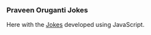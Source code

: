 ### Praveen Oruganti Jokes

Here with the [Jokes](https://praveenorugantitech.github.io/praveenorugantitech-javascript/0_Projects/praveenorugantitech-jokes) developed using JavaScript.

<script data-name="BMC-Widget" src="https://cdnjs.buymeacoffee.com/1.0.0/widget.prod.min.js" data-id="praveenoruganti" data-description="Support me on Buy me a coffee!" data-message="Thank you for visiting. You can now buy me a coffee!" data-color="#5F7FFF" data-position="Right" data-x_margin="18" data-y_margin="18"></script>

